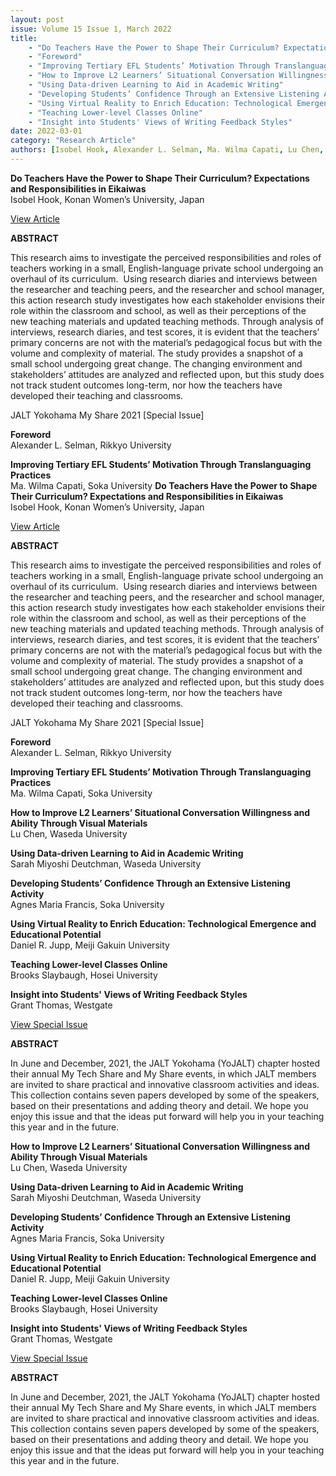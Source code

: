```yaml
---
layout: post
issue: Volume 15 Issue 1, March 2022
title: 
    - "Do Teachers Have the Power to Shape Their Curriculum? Expectations and Responsibilities in Eikaiwas"
    - "Foreword"
    - "Improving Tertiary EFL Students’ Motivation Through Translanguaging Practices"    
    - "How to Improve L2 Learners’ Situational Conversation Willingness and Ability Through Visual Materials"
    - "Using Data-driven Learning to Aid in Academic Writing"
    - "Developing Students’ Confidence Through an Extensive Listening Activity"
    - "Using Virtual Reality to Enrich Education: Technological Emergence and Educational Potential"
    - "Teaching Lower-level Classes Online"
    - "Insight into Students' Views of Writing Feedback Styles"    
date: 2022-03-01
category: "Research Article"
authors: [Isobel Hook, Alexander L. Selman, Ma. Wilma Capati, Lu Chen, Sarah Miyoshi Deutchman, Agnes Maria Francis, Daniel R. Jupp, Brooks Slaybaugh, Grant Thomas]
---
```


**Do Teachers Have the Power to Shape Their Curriculum? Expectations and Responsibilities in Eikaiwas**  
Isobel Hook, Konan Women’s University, Japan

[View Article](http://www.issues.accentsasia.org/issues/15-1/hook.pdf)

**ABSTRACT**

This research aims to investigate the perceived responsibilities and roles of teachers working in a small, English-language private school undergoing an overhaul of its curriculum.  Using research diaries and interviews between the researcher and teaching peers, and the researcher and school manager, this action research study investigates how each stakeholder envisions their role within the classroom and school, as well as their perceptions of the new teaching materials and updated teaching methods. Through analysis of interviews, research diaries, and test scores, it is evident that the teachers’ primary concerns are not with the material’s pedagogical focus but with the volume and complexity of material. The study provides a snapshot of a small school undergoing great change. The changing environment and stakeholders’ attitudes are analyzed and reflected upon, but this study does not track student outcomes long-term, nor how the teachers have developed their teaching and classrooms.

JALT Yokohama My Share 2021 \[Special Issue\]

**Foreword**  
Alexander L. Selman, Rikkyo University

**Improving Tertiary EFL Students’ Motivation Through Translanguaging Practices**  
Ma. Wilma Capati, Soka University
**Do Teachers Have the Power to Shape Their Curriculum? Expectations and Responsibilities in Eikaiwas**  
Isobel Hook, Konan Women’s University, Japan

[View Article](http://www.issues.accentsasia.org/issues/15-1/hook.pdf)

**ABSTRACT**

This research aims to investigate the perceived responsibilities and roles of teachers working in a small, English-language private school undergoing an overhaul of its curriculum.  Using research diaries and interviews between the researcher and teaching peers, and the researcher and school manager, this action research study investigates how each stakeholder envisions their role within the classroom and school, as well as their perceptions of the new teaching materials and updated teaching methods. Through analysis of interviews, research diaries, and test scores, it is evident that the teachers’ primary concerns are not with the material’s pedagogical focus but with the volume and complexity of material. The study provides a snapshot of a small school undergoing great change. The changing environment and stakeholders’ attitudes are analyzed and reflected upon, but this study does not track student outcomes long-term, nor how the teachers have developed their teaching and classrooms.

JALT Yokohama My Share 2021 \[Special Issue\]

**Foreword**  
Alexander L. Selman, Rikkyo University

**Improving Tertiary EFL Students’ Motivation Through Translanguaging Practices**  
Ma. Wilma Capati, Soka University

**How to Improve L2 Learners’ Situational Conversation Willingness and Ability Through Visual Materials**   
Lu Chen, Waseda University

**Using Data-driven Learning to Aid in Academic Writing**  
Sarah Miyoshi Deutchman, Waseda University

**Developing Students’ Confidence Through an Extensive Listening Activity**  
Agnes Maria Francis, Soka University

**Using Virtual Reality to Enrich Education: Technological Emergence and Educational Potential**   
Daniel R. Jupp, Meiji Gakuin University

**Teaching Lower-level Classes Online**  
Brooks Slaybaugh, Hosei University

**Insight into Students' Views of Writing Feedback Styles**  
Grant Thomas, Westgate

[View Special Issue](http://www.issues.accentsasia.org/issues/15-1/Selman_YoJALT_My%20Share_2021.pdf)

**ABSTRACT**

In June and December, 2021, the JALT Yokohama (YoJALT) chapter hosted their annual My Tech Share and My Share events, in which JALT members are invited to share practical and innovative classroom activities and ideas. This collection contains seven papers developed by some of the speakers, based on their presentations and adding theory and detail. We hope you enjoy this issue and that the ideas put forward will help you in your teaching this year and in the future. 


**How to Improve L2 Learners’ Situational Conversation Willingness and Ability Through Visual Materials**   
Lu Chen, Waseda University

**Using Data-driven Learning to Aid in Academic Writing**  
Sarah Miyoshi Deutchman, Waseda University

**Developing Students’ Confidence Through an Extensive Listening Activity**  
Agnes Maria Francis, Soka University

**Using Virtual Reality to Enrich Education: Technological Emergence and Educational Potential**   
Daniel R. Jupp, Meiji Gakuin University

**Teaching Lower-level Classes Online**  
Brooks Slaybaugh, Hosei University

**Insight into Students' Views of Writing Feedback Styles**  
Grant Thomas, Westgate

[View Special Issue](http://www.issues.accentsasia.org/issues/15-1/Selman_YoJALT_My%20Share_2021.pdf)

**ABSTRACT**

In June and December, 2021, the JALT Yokohama (YoJALT) chapter hosted their annual My Tech Share and My Share events, in which JALT members are invited to share practical and innovative classroom activities and ideas. This collection contains seven papers developed by some of the speakers, based on their presentations and adding theory and detail. We hope you enjoy this issue and that the ideas put forward will help you in your teaching this year and in the future. 
